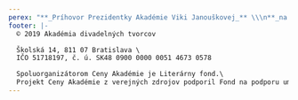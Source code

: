 ```yaml
---
perex: "**_Príhovor Prezidentky Akadémie Viki Janouškovej_** \\\n**_na historicky 1. odovzdávaní Ceny Akadémie:_**\n\nVážení divadelníci a divadelníčky, milí hostia a hosťky, poslucháči a poslucháčky Rádia Devín,\r\\\ndovoľte aj mne privítať Vás na tomto večere, keď diskusie, ktoré sme doteraz viedli v odbornej komunite vstupujú i do verejného kultúrneho diskurzu. \r\\\nDo môjho príhovoru by som mala vtesnať dosť veľa vecí – takže, ak dovolíte, budem čítať.\r\n\nNa úvod mi dovoľte predstaviť objekt Ceny Akadémie a jej filozofiu:\r\\\nHustota divadelníkov v publiku je dnes nezvyčajná, a preto nemusím zdôrazňovať, že fyzická tvorba nás divadelníkov zaniká v čase. - Zostáva len ako odtlačok na duši našich divákov a nás tvorcov... \r\\\nNo nie všetko sa rozpustí v duši, či čase – zostávajú torzá, artefakty, scény, rekvizity... ale bez herca a javiska strácajú svoj pôvodný význam. \r\\\nPreto, keď sme rozmýšľali o objekte Ceny, premýšľali sme, ako ich oživiť a dať im možno iný význam, v rámci filozofie zmnoženia významov, či odpustite termín recyklácie, prišli sme k tomu, že podoba Ceny bude vznikať po každé nová a pripraví ju minuloročný víťaz. Z tohto  pohľadu sme riešili, čo s 1. ročníkom a padol mi zrak na drôtený gramofónik od scénografa  Aleša Votavu, ktorý mi ho daroval na pamiatku jednej našej spoločnej premiéry. A ja som sa rozhodla povýšiť túto súkromnú pamiatku na Aleša na spomienku aj na tento historicky prvý večer odovzdávania Ceny Akadémie. \r\\\nNo táto spomienka potrebovala ešte ruku výtvarníka, aby sa stala Cenou. A toho sa ujal mladý scénograf Jakub Branický z Divadla TICHO a spol., môjho predchádzajúceho pôsobiska. Ďakujem, Jakub. Jakub použil k vytvoreniu Ceny klapky reflektora a spolu s pamiatkou na Aleša Votavu vytvoril tohtoročnú Cenu Akadémie, i pôdorys Cien budúcich.   \r\\\nTohtoročný víťaz pripraví svojim nástupcom rekvizitu, predmet, adjustovaný na klapkách reflektoru a verím, že ním prekvapí  tvorcov ocenených na budúci rok... – \r\\\nToľko k objektu Ceny Akadémie, ktorá dnes čaká na svojho majiteľa.\r\\\nDovoľte ešte predstaviť autora Zvučky Ceny, je ním hudobník a skladateľ Martin Husovský (okrem iného tohtoročný držiteľ Dosky za scénickú hudbu). Ďakujem, Martin.\r\n\nAko druhý bod mi dovoľte povedať pár slov k Akadémii.\r\\\nNaše motto, s ktorým Akadémia začínala v septembri 2018 som si dovolila formulovať takto: Častokrát sa stretávame, no málo vieme o svojich názoroch. Dnes po roku a pol by motto možno znelo inak, možno v duchu: Vedenie efektívneho dialógu je riadna drina. priatelia. - \r\\\nDialógu totiž musí predchádzať čas na uchopenie problémov, čas na vyhodnocovanie ich prieniku a uzlových bodov, z ktorých sa problémy mohli začať riešiť a až potom čas a priestor na prezentovanie uzlových bodov a názorov na spôsob riešenia. \r\\\nA dovoľte mi konštatovať, že my všetci, nielen divadelníci, sme počas posledných 30 rokov čas na individuálnu prípravu na diskusiu dôsledne zo svojich kalendárov a životov vymazávali a dnes sa čudujeme, že pri našich povinnostiach túto bohumilú a potrebnú činnosť nevieme do svojich kalendárov a životov vtesnať späť...\r\\\nMoja prosba k nám všetkým znie: doprajme si, prosím, čas na individuálnu prípravu, pozrime do svojich kalendárov aj cez prizmu času na identifikovanie problémov či času a energie na prípravu na diskusiu a až následne hľadajme čas a priestor na chvíle prezentovania názorov, napríklad  chvíle, ako je aj tá dnešná.\r\n\nA do tretice tém môjho príhovoru: \r\\\nAkadémia divadelných tvorcov je v podstate na začiatku svoje práce. No už dnes môžem konštatovať to, čo sa nám darí: priniesť nádej hlavne pre mladších kolegov, že diskutovať sa dá, má a že budeme potrebovať aj ich hlasy v hľadaní riešení, ktoré nám strpčujú našu milovanú prácu a tvorbu... A nádej, to nie je málo.\r\\\nA tak mi dovoľte ako Prezidentke predstaviť tých, s ktorými som celý rok a pol viedla túto našu komunitu, teda Prezídium Akadémie divadelných tvorcov:\r\\\nviceprezident zodpovedný za Cenu Akadémie - teatrológ a dramaturg Marek Godovič, viceprezidentka pre reflexiu - teatrologička Elena Knopová\r,\\\nčlenovia prezídia: teatrológ prof. Vladimír Štefko, režisér Roman Polák, režisérka Tatiana Masníková, režisérka Monika Kováčová a herec Ľubomír Bukový.\r\\\nĎakujem, priatelia, Vám i všetkým ostatným členom Akadémie, že ste boli ochotní vystúpiť zo zóny komfortu a vstupovať do diskusie. Verím, že po dnešnom večere nás bude ešte pribúdať...\r\n\nNo a na záver: V  duchu hľadania otázok a odpovedí v prípravnom čase, sme budovali i dnešný dialóg tvorcov – dostali od nás okruh otázok, ktorý vznikol ako vyhodnotenie tém prinesených ich 14 nominovanými inscenáciami. S tými, čo odpovedali, som ešte pokračovala v dialógu... Rozhovory si môžete užiť na našej webovej stránke. Základnými témami boli: hodnotový rebríček tvorcu a jeho obraz v jeho diele. Druhý okruh tém: fenomén, ktorý k nám zavítal až po revolúcii – rozrôznenie produkčných modelov divadla – paleta od komunitných, cez nezávislé až ku zriaďovaným divadlám. – Nedávno som zachytila v českých novinách úvahu konštatujúcu, že vznik nezávislého divadla prekreslil mapu českého divadla. Ako je to u nás ešte nevieme, ale verím, že sa dočkáme aj úvah na túto tému.\r\\\nDialóg s jednotlivými tvorcami som si užívala, a aj preto sa dnes teším na jeho „živú“ verziu, ktorú sa podujala moderovať jedna z nominovaných tvorkýň, lektorka dramaturgie SND Miriam Kičiňová. Dovoľte mi povedať, že pre mňa je všetkých 14 nominovaných inscenácií víťazom a pozrieť si ich jedným dúškom, bol veľavravný zážitok.... \r\\\nNo a pri ich rôznorodosti nebolo ľahké, to Vám po diskusii tvorcov určite načrtnú členovia vrcholovej komisie, vybrať víťaza. Napriek tomu, že Akadémia odporučila vychádzať z kritérií ako sú autenticita a étos diela... Ale to nechám na kolegov z komisie.\r\n\n\rĎakujem Vám za pozornosť a už nechcem ukrajovať kolegom a protagonistom dnešného večera ČAS z ich dialógu a odovzdávam slovo moderátorovi večera Tomášovi Stopovi, aby predstavil tvorcov. Prajem Vám aj im podnetný večer. \r\n\n_V Bratislave Modrý salón SND, 13. 12. 2019._\n\n_Spoluorganizátorom Ceny Akadémie je Literárny fond._\\\n_Projekt Ceny Akadémie z verejných zdrojov podporil Fond na podporu umenia, hlavný mediálny partner Rádio Devín._"
footer: |-
  © 2019 Akadémia divadelných tvorcov

  Školská 14, 811 07 Bratislava \
  IČO 51718197, č. ú. SK48 0900 0000 0051 4673 0578

  Spoluorganizátorom Ceny Akadémie je Literárny fond.\
  Projekt Ceny Akadémie z verejných zdrojov podporil Fond na podporu umenia.
---
```


